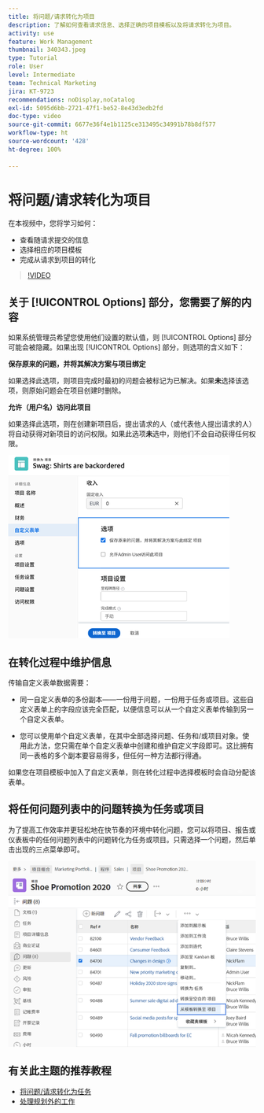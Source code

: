 ```yaml
---
title: 将问题/请求转化为项目
description: 了解如何查看请求信息、选择正确的项目模板以及将请求转化为项目。
activity: use
feature: Work Management
thumbnail: 340343.jpeg
type: Tutorial
role: User
level: Intermediate
team: Technical Marketing
jira: KT-9723
recommendations: noDisplay,noCatalog
exl-id: 5095d6bb-2721-47f1-be52-8e43d3edb2fd
doc-type: video
source-git-commit: 6677e36f4e1b1125ce313495c34991b78b8df577
workflow-type: ht
source-wordcount: '428'
ht-degree: 100%

---
```


# 将问题/请求转化为项目

在本视频中，您将学习如何：

* 查看随请求提交的信息
* 选择相应的项目模板
* 完成从请求到项目的转化

>[!VIDEO](https://video.tv.adobe.com/v/340343/?quality=12&learn=on)

## 关于 [!UICONTROL Options] 部分，您需要了解的内容

如果系统管理员希望您使用他们设置的默认值，则 [!UICONTROL Options] 部分可能会被隐藏。如果出现 [!UICONTROL Options] 部分，则选项的含义如下：

**保存原来的问题，并将其解决方案与项目绑定**

如果选择此选项，则项目完成时最初的问题会被标记为已解决。如果&#x200B;**未**&#x200B;选择该选项，则原始问题会在项目创建时删除。

**允许（用户名）访问此项目**

如果选择此选项，则在创建新项目后，提出请求的人（或代表他人提出请求的人）将自动获得对新项目的访问权限。如果此选项&#x200B;**未**&#x200B;选中，则他们不会自动获得任何权限。

![显示转化选项的项目屏幕图像](assets/conversion-options.png)


## 在转化过程中维护信息

传输自定义表单数据需要：

* 同一自定义表单的多份副本——一份用于问题，一份用于任务或项目。这些自定义表单上的字段应该完全匹配，以便信息可以从一个自定义表单传输到另一个自定义表单。

* 您可以使用单个自定义表单，在其中全部选择问题、任务和/或项目对象。使用此方法，您只需在单个自定义表单中创建和维护自定义字段即可。这比拥有同一表格的多个副本要容易得多，但任何一种方法都行得通。

如果您在项目模板中加入了自定义表单，则在转化过程中选择模板时会自动分配该表单。

## 将任何问题列表中的问题转换为任务或项目

为了提高工作效率并更轻松地在快节奏的环境中转化问题，您可以将项目、报告或仪表板中的任何问题列表中的问题转化为任务或项目。只需选择一个问题，然后单击出现的三点菜单即可。

![显示问题转化选项的项目屏幕图像](assets/convert-from-a-list.png)

## 有关此主题的推荐教程

* [将问题/请求转化为任务](/help/manage-work/issues-requests/convert-issues-to-other-work-items.md)
* [处理规划外的工作](/help/manage-work/issues-requests/handle-unplanned-work.md)

